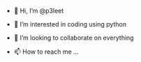- 👋 Hi, I’m @p3leet
- 👀 I’m interested in coding using python

- 💞️ I’m looking to collaborate on everything
- 📫 How to reach me ...

<!---
p3leet/p3leet is a ✨ special ✨ repository because its `README.md` (this file) appears on your GitHub profile.
You can click the Preview link to take a look at your changes.
--->
